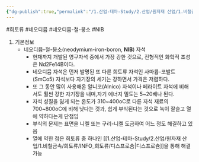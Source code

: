 ```yaml
---
{"dg-publish":true,"permalink":"/1.산업-테마-Study/2.산업/원자재 산업/1.비철금속/희토류/INFO_희토류/네오디뮴-철-붕소/","created":"2024-11-20T21:02:28.808+09:00","updated":"2025-06-26T12:56:46.615+09:00"}
---
```


#희토류 #네오디뮴 #네오디뮴-철-붕소 #NIB

1. 기본정보
	- 네오디뮴-철-붕소(neodymium-iron-boron, **NIB**) 자석
		- 현재까지 개발된 영구자석 중에서 가장 강한 것으로, 전형적인 화학적 조성은 Nd2Fe14B이다.
		- 네오디뮴 자석은 먼저 발명된 또 다른 희토류 자석인 사마륨-코발트(SmCo5) 자석보다 자기장의 세기는 강하면서 가격은 저렴하다.
		- 또 그 동안 많이 사용해온 알니코(Alnico) 자석이나 페라이트 자석에 비해서도 훨씬 강한 자기장을 내며,자기 에너지 밀도는 5~20배나 된다.
		- 자석 성질을 잃게 되는 온도가 310~400oC로 다른 자석 재료의 700~800oC에 비해 낮다는 것과, 쉽게 부식된다는 것으로 녹이 잘슬고 열에 약하다는게 단점임
		- 부식의 문제는 표면을 니켈 또는 구리-니켈 도금하여 어느 정도 해결하고 있음
		- 열에 약한 점은 희토류 중 하나인 [[1.산업-테마-Study/2.산업/원자재 산업/1.비철금속/희토류/INFO_희토류/디스프로슘\|디스프로슘]]을 통해 해결 가능

